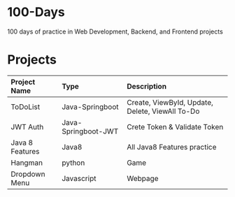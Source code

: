 # 100-Days
100 days of practice in Web Development, Backend, and Frontend projects


# Projects

| Project Name | Type            | Description                |
| :--------    | :-------        | :------------------------- |
| ToDoList        | Java-Springboot | Create, ViewById, Update, Delete, ViewAll To-Do |
| JWT Auth | Java-Springboot-JWT | Crete Token & Validate Token |
| Java 8 Features | Java8 | All Java8 Features practice |
| Hangman | python | Game |
| Dropdown Menu | Javascript | Webpage|




